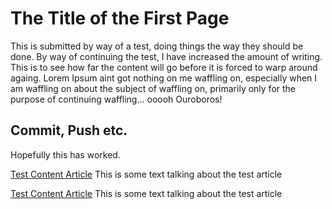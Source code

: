 # The Title of the First Page
This is submitted by way of a test, doing things the way they should be done. By way of continuing the test, I have increased the amount of writing. This is to see how far the content will go before it is forced to warp around againg. Lorem Ipsum aint got nothing on me waffling on, especially when I am waffling on about the subject of waffling on, primarily only for the purpose of continuing waffling... ooooh Ouroboros!
## Commit, Push etc.
Hopefully this has worked.

[Test Content Article](/content/20211014_Test_Content_1.md)
This is some text talking about the test article

[Test Content Article](/content/20211005_Test_Content_1.md)
This is some text talking about the test article